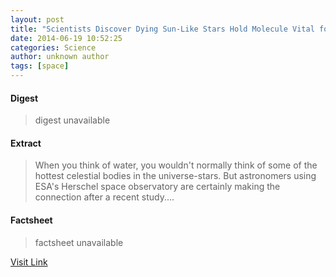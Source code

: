 ```yaml
---
layout: post
title: "Scientists Discover Dying Sun-Like Stars Hold Molecule Vital for Creating Water"
date: 2014-06-19 10:52:25
categories: Science
author: unknown author
tags: [space]
---
```



#### Digest
>digest unavailable

#### Extract
>When you think of water, you wouldn't normally think of some of the hottest celestial bodies in the universe-stars. But astronomers using ESA's Herschel space observatory are certainly making the connection after a recent study....

#### Factsheet
>factsheet unavailable

[Visit Link](http://www.scienceworldreport.com/articles/15518/20140619/scientists-discover-dying-sun-stars-hold-molecule-vital-creating-water.htm)


